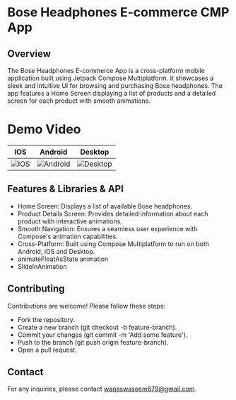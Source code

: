 # Bose Headphones E-commerce CMP App
## Overview
The Bose Headphones E-commerce App is a cross-platform mobile application built using Jetpack Compose Multiplatform. It showcases a sleek and intuitive UI for browsing and purchasing Bose headphones. The app features a Home Screen displaying a list of products and a detailed screen for each product with smooth animations.

# Demo Video

| IOS | Android | Desktop |
| ------------- | ------------- | ------------- |
| ![IOS](https://github.com/waqas028/Bose-Headphones-CMP-App/assets/96041723/019c69d7-b240-40a3-8b40-7f2789b29f13) | ![Android](https://github.com/waqas028/Bose-Headphones-CMP-App/assets/96041723/07a52578-72fc-4af1-bf28-d2594e4ef07c) | ![Desktop](https://github.com/waqas028/Bose-Headphones-CMP-App/assets/96041723/a61eedc0-e9d9-458d-9759-9e1a27df90ff) |

## Features & Libraries & API
- Home Screen: Displays a list of available Bose headphones.
- Product Details Screen: Provides detailed information about each product with interactive animations.
- Smooth Navigation: Ensures a seamless user experience with Compose's animation capabilities.
- Cross-Platform: Built using Compose Multiplatform to run on both Android, iOS and Desktop.
- animateFloatAsState animation
- SlideInAnimation

## Contributing

Contributions are welcome! Please follow these steps:

- Fork the repository.
- Create a new branch (git checkout -b feature-branch).
- Commit your changes (git commit -m 'Add some feature').
- Push to the branch (git push origin feature-branch).
- Open a pull request.

## Contact

For any inquiries, please contact waqaswaseem679@gmail.com.

